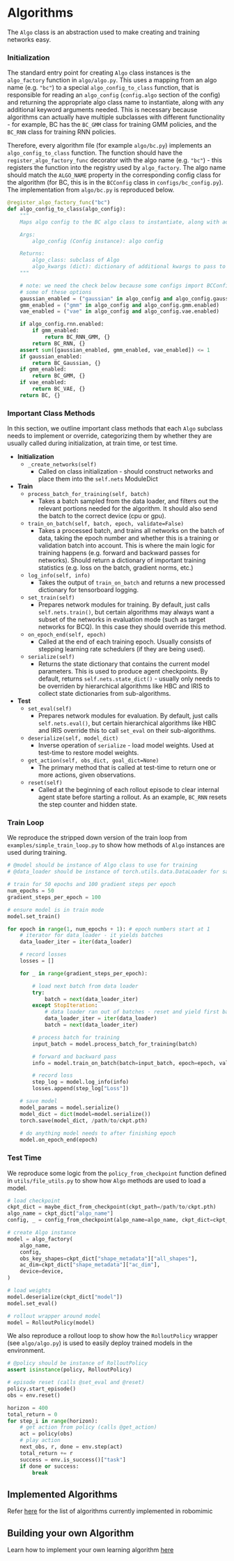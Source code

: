 # Algorithms

The `Algo` class is an abstraction used to make creating and training networks easy.

### Initialization

The standard entry point for creating `Algo` class instances is the `algo_factory` function in `algo/algo.py`. This uses a mapping from an algo name (e.g. `"bc"`) to a special `algo_config_to_class` function, that is responsible for reading an `algo_config` (`config.algo` section of the config) and returning the appropriate algo class name to instantiate, along with any additional keyword arguments needed. This is necessary because algorithms can actually have multiple subclasses with different functionality - for example, BC has the `BC_GMM` class for training GMM policies, and the `BC_RNN` class for training RNN policies. 

Therefore, every algorithm file (for example `algo/bc.py`) implements an `algo_config_to_class` function. The function should have the `register_algo_factory_func` decorator with the algo name (e.g. `"bc"`) - this registers the function into the registry used by `algo_factory`. The algo name should match the `ALGO_NAME` property in the corresponding config class for the algorithm (for BC, this is in the `BCConfig` class in `configs/bc_config.py`). The implementation from `algo/bc.py` is reproduced below.

```python
@register_algo_factory_func("bc")
def algo_config_to_class(algo_config):
    """
    Maps algo config to the BC algo class to instantiate, along with additional algo kwargs.

    Args:
        algo_config (Config instance): algo config

    Returns:
        algo_class: subclass of Algo
        algo_kwargs (dict): dictionary of additional kwargs to pass to algorithm
    """

    # note: we need the check below because some configs import BCConfig and exclude
    # some of these options
    gaussian_enabled = ("gaussian" in algo_config and algo_config.gaussian.enabled)
    gmm_enabled = ("gmm" in algo_config and algo_config.gmm.enabled)
    vae_enabled = ("vae" in algo_config and algo_config.vae.enabled)

    if algo_config.rnn.enabled:
        if gmm_enabled:
            return BC_RNN_GMM, {}
        return BC_RNN, {}
    assert sum([gaussian_enabled, gmm_enabled, vae_enabled]) <= 1
    if gaussian_enabled:
        return BC_Gaussian, {}
    if gmm_enabled:
        return BC_GMM, {}
    if vae_enabled:
        return BC_VAE, {}
    return BC, {}
```



### Important Class Methods

In this section, we outline important class methods that each `Algo` subclass needs to implement or override, categorizing them by whether they are usually called during initialization, at train time, or test time.

- **Initialization**
  - `_create_networks(self)`
    - Called on class initialization - should construct networks and place them into the `self.nets` ModuleDict
- **Train**
  - `process_batch_for_training(self, batch)`
    - Takes a batch sampled from the data loader, and filters out the relevant portions needed for the algorithm. It should also send the batch to the correct device (cpu or gpu).
  - `train_on_batch(self, batch, epoch, validate=False)`
    - Takes a processed batch, and trains all networks on the batch of data, taking the epoch number and whether this is a training or validation batch into account. This is where the main logic for training happens (e.g. forward and backward passes for networks). Should return a dictionary of important training statistics (e.g. loss on the batch, gradient norms, etc.)
  - `log_info(self, info)`
    - Takes the output of `train_on_batch` and returns a new processed dictionary for tensorboard logging.
  - `set_train(self)`
    - Prepares network modules for training. By default, just calls `self.nets.train()`, but certain algorithms may always want a subset of the networks in evaluation mode (such as target networks for BCQ). In this case they should override this method.
  - `on_epoch_end(self, epoch)`
    - Called at the end of each training epoch. Usually consists of stepping learning rate schedulers (if they are being used).
  - `serialize(self)`
    - Returns the state dictionary that contains the current model parameters. This is used to produce agent checkpoints. By default, returns `self.nets.state_dict()` - usually only needs to be overriden by hierarchical algorithms like HBC and IRIS to collect state dictionaries from sub-algorithms.
- **Test**
  - `set_eval(self)`
    - Prepares network modules for evaluation. By default, just calls `self.nets.eval()`, but certain hierarchical algorithms like HBC and IRIS override this to call `set_eval` on their sub-algorithms.
  - `deserialize(self, model_dict)`
    - Inverse operation of `serialize` - load model weights. Used at test-time to restore model weights.
  - `get_action(self, obs_dict, goal_dict=None)`
    - The primary method that is called at test-time to return one or more actions, given observations. 
  - `reset(self)`
    - Called at the beginning of each rollout episode to clear internal agent state before starting a rollout. As an example, `BC_RNN` resets the step counter and hidden state.

### Train Loop

We reproduce the stripped down version of the train loop from `examples/simple_train_loop.py` to show how methods of `Algo` instances are used during training.

```python
# @model should be instance of Algo class to use for training
# @data_loader should be instance of torch.utils.data.DataLoader for sampling batches

# train for 50 epochs and 100 gradient steps per epoch
num_epochs = 50
gradient_steps_per_epoch = 100

# ensure model is in train mode
model.set_train()

for epoch in range(1, num_epochs + 1): # epoch numbers start at 1
    # iterator for data_loader - it yields batches
    data_loader_iter = iter(data_loader)

    # record losses
    losses = []

    for _ in range(gradient_steps_per_epoch):

        # load next batch from data loader
        try:
            batch = next(data_loader_iter)
        except StopIteration:
            # data loader ran out of batches - reset and yield first batch
            data_loader_iter = iter(data_loader)
            batch = next(data_loader_iter)

        # process batch for training
        input_batch = model.process_batch_for_training(batch)

        # forward and backward pass
        info = model.train_on_batch(batch=input_batch, epoch=epoch, validate=False)

        # record loss
        step_log = model.log_info(info)
        losses.append(step_log["Loss"])

    # save model
    model_params = model.serialize()
    model_dict = dict(model=model.serialize())
    torch.save(model_dict, /path/to/ckpt.pth)
        
    # do anything model needs to after finishing epoch
    model.on_epoch_end(epoch)
```



### Test Time

We reproduce some logic from the `policy_from_checkpoint` function defined in `utils/file_utils.py` to show how `Algo` methods are used to load a model.

```python
# load checkpoint
ckpt_dict = maybe_dict_from_checkpoint(ckpt_path=/path/to/ckpt.pth)
algo_name = ckpt_dict["algo_name"]
config, _ = config_from_checkpoint(algo_name=algo_name, ckpt_dict=ckpt_dict)

# create Algo instance
model = algo_factory(
    algo_name,
    config,
    obs_key_shapes=ckpt_dict["shape_metadata"]["all_shapes"],
    ac_dim=ckpt_dict["shape_metadata"]["ac_dim"],
    device=device,
)

# load weights
model.deserialize(ckpt_dict["model"])
model.set_eval()

# rollout wrapper around model
model = RolloutPolicy(model)
```

We also reproduce a rollout loop to show how the `RolloutPolicy` wrapper (see `algo/algo.py`) is used to easily deploy trained models in the environment.

```python
# @policy should be instance of RolloutPolicy
assert isinstance(policy, RolloutPolicy)

# episode reset (calls @set_eval and @reset)
policy.start_episode()
obs = env.reset()

horizon = 400
total_return = 0
for step_i in range(horizon):
    # get action from policy (calls @get_action)
    act = policy(obs)
    # play action
    next_obs, r, done = env.step(act)
    total_return += r
    success = env.is_success()["task"]
    if done or success:
        break
```



## Implemented Algorithms

Refer [here](../introduction/implemented_algorithms.html) for the list of algorithms currently implemented in robomimic



## Building your own Algorithm

Learn how to implement your own learning algorithm [here](../tutorials/custom_algorithms.html)
